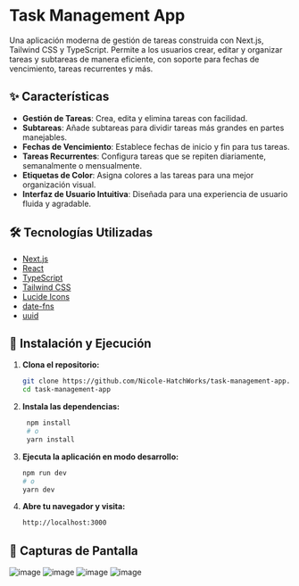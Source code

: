 # Task Management App

Una aplicación moderna de gestión de tareas construida con Next.js, Tailwind CSS y TypeScript. Permite a los usuarios crear, editar y organizar tareas y subtareas de manera eficiente, con soporte para fechas de vencimiento, tareas recurrentes y más.


## ✨ Características

- **Gestión de Tareas**: Crea, edita y elimina tareas con facilidad.
- **Subtareas**: Añade subtareas para dividir tareas más grandes en partes manejables.
- **Fechas de Vencimiento**: Establece fechas de inicio y fin para tus tareas.
- **Tareas Recurrentes**: Configura tareas que se repiten diariamente, semanalmente o mensualmente.
- **Etiquetas de Color**: Asigna colores a las tareas para una mejor organización visual.
- **Interfaz de Usuario Intuitiva**: Diseñada para una experiencia de usuario fluida y agradable.


## 🛠️ Tecnologías Utilizadas

- [Next.js](https://nextjs.org/)
- [React](https://reactjs.org/)
- [TypeScript](https://www.typescriptlang.org/)
- [Tailwind CSS](https://tailwindcss.com/)
- [Lucide Icons](https://lucide.dev/)
- [date-fns](https://date-fns.org/)
- [uuid](https://www.npmjs.com/package/uuid)


## 🚀 Instalación y Ejecución

1. **Clona el repositorio:**

   ```bash
   git clone https://github.com/Nicole-HatchWorks/task-management-app.git
   cd task-management-app
   ```

2. **Instala las dependencias:**
   ```bash
    npm install
    # o
    yarn install
   ```
  
3. **Ejecuta la aplicación en modo desarrollo:**
    ```bash
    npm run dev
    # o
    yarn dev
    ```

4. **Abre tu navegador y visita:**
    ```bash
    http://localhost:3000
    ```


## 📸 Capturas de Pantalla
![image](https://github.com/user-attachments/assets/55a78190-55aa-437e-b994-86337043c7b9)
![image](https://github.com/user-attachments/assets/7590f9f5-7e9a-4e0c-a6df-5109995aadd5)
![image](https://github.com/user-attachments/assets/2665b403-b1f9-4d9c-ae4e-2afb2d92bed0)
![image](https://github.com/user-attachments/assets/72c4780d-5e65-484c-9bae-8d00477d329a)
